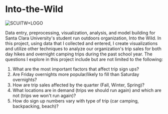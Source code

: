 # Into-the-Wild
![SCUITW+LOGO](https://user-images.githubusercontent.com/81653555/181063623-010aa138-3705-4ca9-b73f-bc13cce00634.jpg)

Data entry, preprocessing, visualization, analysis, and model building for Santa Clara University's student run outdoors organization, Into the Wild. In this project, using data that I collected and entered, I create visualizations and utilize other techniques to analyze our organization's trip sales for both day hikes and overnight camping trips during the past school year. The questions I explore in this project include but are not limited to the following:

1. What are the most important factors that affect trip sign ups?
2. Are Friday overnights more popular/likely to fill than Saturday overnights?
3. How are trip sales affected by the quarter (Fall, Winter, Spring)?
4. What locations are in demand (trips we should run again) and which are not (trips we won't run again)?
5. How do sign up numbers vary with type of trip (car camping, backpacking, beach)?
